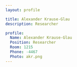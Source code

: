 ```yaml
---
layout: profile

title: Alexander Krause-Glau
description: Researcher

profile:
  Name: Alexander Krause-Glau
  Position: Researcher
  Room: 1215
  Phone: -4467
  Photo: akr.png
---
```

